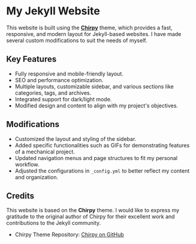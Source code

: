 # My Jekyll Website

This website is built using the [**Chirpy**](https://github.com/cotes2020/jekyll-theme-chirpy) theme, which provides a fast, responsive, and modern layout for Jekyll-based websites. I have made several custom modifications to suit the needs of myself.

## Key Features

- Fully responsive and mobile-friendly layout.
- SEO and performance optimization.
- Multiple layouts, customizable sidebar, and various sections like categories, tags, and archives.
- Integrated support for dark/light mode.
- Modified design and content to align with my project's objectives.

## Modifications

- Customized the layout and styling of the sidebar.
- Added specific functionalities such as GIFs for demonstrating features of a mechanical project.
- Updated navigation menus and page structures to fit my personal workflow.
- Adjusted the configurations in `_config.yml` to better reflect my content and organization.

## Credits

This website is based on the **Chirpy** theme. I would like to express my gratitude to the original author of Chirpy for their excellent work and contributions to the Jekyll community.

- Chirpy Theme Repository: [Chirpy on GitHub](https://github.com/cotes2020/jekyll-theme-chirpy)
